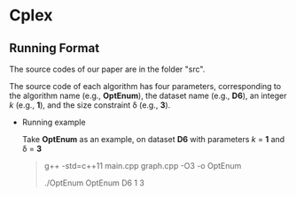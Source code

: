 # Cplex

## Running Format

The source codes of our paper are in the folder "src".

The source code of each algorithm has four parameters, corresponding to the algorithm name (e.g., **OptEnum**), the dataset name (e.g., **D6**), an integer $k$ (e.g., **1**), and the size constraint &delta; (e.g., **3**).

* Running example

  Take **OptEnum** as an example, on dataset **D6** with parameters $k$ = **1** and &delta; = **3**

  > g++ -std=c++11 main.cpp graph.cpp -O3 -o OptEnum
  >
  > ./OptEnum OptEnum D6 1 3
